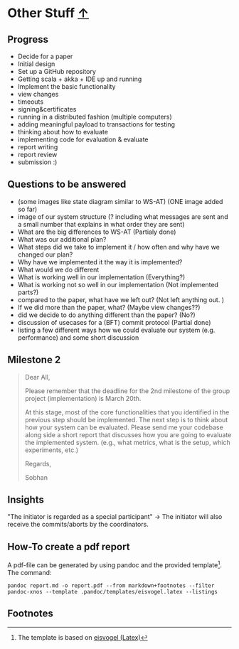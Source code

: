 # Other Stuff [&uarr;](./../README.md)

## Progress

* Decide for a paper
* Initial design
* Set up a GitHub repository
* Getting scala + akka + IDE up and running
* Implement the basic functionality
* view changes
* timeouts
* signing&certificates
* running in a distributed fashion (multiple computers)
* adding meaningful payload to transactions for testing
* thinking about how to evaluate
* implementing code for evaluation & evaluate
* report writing
* report review
* submission :)

## Questions to be answered

* (some images like state diagram similar to WS-AT) (ONE image added so far)
* image of our system structure (? including what messages are sent and a small number that explains in what order they are sent)
* What are the big differences to WS-AT (Partialy done)
* What was our additional plan?
* What steps did we take to implement it / how often and why have we changed our plan?
* Why have we implemented it the way it is implemented?
* What would we do different
* What is working well in our implementation  (Everything?)
* What is working not so well in our implementation (Not implemented parts?)
* compared to the paper, what have we left out? (Not left anything out. )
* If we did more than the paper, what? (Maybe view changes??)
* did we decide to do anything different than the paper? (No?)
* discussion of usecases for a (BFT) commit protocol     (Partial done)
* listing a few different ways how we could evaluate our system (e.g. performance) and some short discussion

## Milestone 2

>Dear All,
>
>Please remember that the deadline for the 2nd milestone of the group project (implementation) is March 20th.
>
>At this stage, most of the core functionalities that you identified in the previous step should be implemented. The next step is to think about how your system can be evaluated. Please send me your codebase along side a short report that discusses how you are going to evaluate the implemented system. (e.g., what metrics, what is the setup, which experiments, etc.)
>
>Regards,
>
>Sobhan

## Insights

"The initiator is regarded as a special participant" -> The initiator will also receive the commits/aborts by the coordinators.

## How-To create a pdf report

A pdf-file can be generated by using pandoc and the provided template[^1]. The command:

    pandoc report.md -o report.pdf --from markdown+footnotes --filter pandoc-xnos --template .pandoc/templates/eisvogel.latex --listings

## Footnotes

[^1]: The template is based on [eisvogel (Latex)](https://github.com/Wandmalfarbe/pandoc-latex-template)
